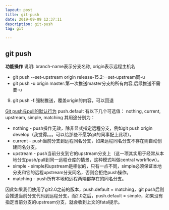 ```yaml
---
layout: post
title: git-push
date: 2019-09-09 12:37:11
description: git-push
tag: git

---
```


## git push
**功能操作**
说明: branch-name表示分支名称, origin表示远程主机名
+ git push --set-upstream origin release-15.2:--set-upstream同-u
+ git push -u origin master:第一次推送master分支的所有内容,后续推送不需要-u
9. git push -f:强制推送，覆盖origin的内容，可以回退

[Git push与pull的默认行为](https://segmentfault.com/a/1190000002783245)
push.default 有以下几个可选值：
nothing, current, upstream, simple, matching
其用途分别为：
+ nothing - push操作无效，除非显式指定远程分支，例如git push origin develop（我觉得。。。可以给那些不愿学git的同事配上此项）。
+ current - push当前分支到远程同名分支，如果远程同名分支不存在则自动创建同名分支。
+ upstream - push当前分支到它的upstream分支上（这一项其实用于经常从本地分支push/pull到同一远程仓库的情景，这种模式叫做central workflow）。
+ simple - simple和upstream是相似的，只有一点不同，simple必须保证本地分支和它的远程upstream分支同名，否则会拒绝push操作。
+ matching - push所有本地和远程两端都存在的同名分支。

因此如果我们使用了git2.0之前的版本，push.default = matching，git push后则会推送当前分支代码到远程分支，而2.0之后，push.default = simple，如果没有指定当前分支的upstream分支，就会收到上文的fatal提示。
